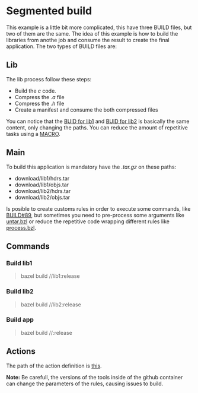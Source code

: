 # Segmented build

This example is a little bit more complicated, this have three BUILD files, but two of them are the same. The idea of this example is how to build the libraries from anothe job and consume the result to create the final application. The two types of BUILD files are:

## Lib

The lib process follow these steps:

- Build the _c_ code.
- Compress the _.a_ file
- Compress the _.h_ file
- Create a manifest and consume the both compressed files

You can notice that the [BUID for lib1](./lib1/BUILD) and [BUID for lib2](./lib2/BUILD) is basically the same content, only changing the paths. You can reduce the amount of repetitive tasks using a [MACRO](./process.bzl).

## Main

To build this application is mandatory have the _.tar.gz_ on these paths:

- download/lib1/hdrs.tar
- download/lib1/objs.tar
- download/lib2/hdrs.tar
- download/lib2/objs.tar

Is posible to create customs rules in order to execute some commands, like [BUILD#89](./BUILD), but sometimes you need to pre-process some arguments like [untar.bzl](./untar.bzl) or reduce the repetitive code wrapping different rules like [process.bzl](./process.bzl).

## Commands

### Build lib1

> bazel build //lib1:release

### Build lib2

> bazel build //lib2:release

### Build app

> bazel build //:release

## Actions

The path of the action definition is [this](../.github/workflows/3.yaml).

**Note:** Be carefull, the versions of the tools inside of the github container can change the parameters of the rules, causing issues to build. 